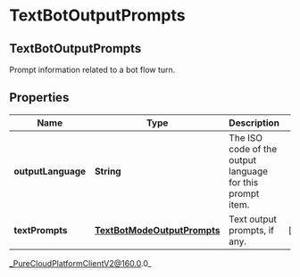 # TextBotOutputPrompts

## TextBotOutputPrompts
Prompt information related to a bot flow turn.

## Properties

|Name | Type | Description | Notes|
|------------ | ------------- | ------------- | -------------|
| **outputLanguage** | **String** | The ISO code of the output language for this prompt item. | |
| **textPrompts** | [**TextBotModeOutputPrompts**](TextBotModeOutputPrompts) | Text output prompts, if any. | [optional] |



_PureCloudPlatformClientV2@160.0.0_
